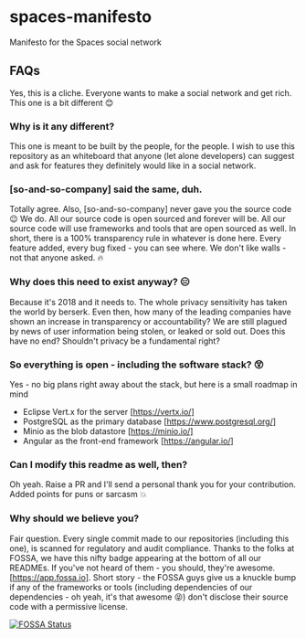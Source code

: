 # spaces-manifesto
Manifesto for the Spaces social network

## FAQs
Yes, this is a cliche. Everyone wants to make a social network and get rich. This one is a bit different :blush:

### Why is it any different?
This one is meant to be built by the people, for the people. I wish to use this repository as an whiteboard that anyone (let alone developers) can suggest and ask for features they definitely would like in a social network.

### [so-and-so-company] said the same, duh.
Totally agree. Also, [so-and-so-company] never gave you the source code :wink: We do. All our source code is open sourced and forever will be. All our source code will use frameworks and tools that are open sourced as well. In short, there is a 100% transparency rule in whatever is done here. Every feature added, every bug fixed - you can see where. We don't like walls - not that anyone asked. :fire:

### Why does this need to exist anyway? :expressionless:
Because it's 2018 and it needs to. The whole privacy sensitivity has taken the world by berserk. Even then, how many of the leading companies have shown an increase in transparency or accountability? We are still plagued by news of user information being stolen, or leaked or sold out. Does this have no end? Shouldn't privacy be a fundamental right?

### So everything is open - including the software stack? :astonished:
Yes - no big plans right away about the stack, but here is a small roadmap in mind
* Eclipse Vert.x for the server [https://vertx.io/]
* PostgreSQL as the primary database [https://www.postgresql.org/]
* Minio as the blob datastore [https://minio.io/]
* Angular as the front-end framework [https://angular.io/]

### Can I modify this readme as well, then?
Oh yeah. Raise a PR and I'll send a personal thank you for your contribution. Added points for puns or sarcasm :boom:

### Why should we believe you?
Fair question. Every single commit made to our repositories (including this one), is scanned for regulatory and audit compliance. Thanks to the folks at FOSSA, we have this nifty badge appearing at the bottom of all our READMEs. If you've not heard of them - you should, they're awesome. [https://app.fossa.io]. Short story - the FOSSA guys give us a knuckle bump if any of the frameworks or tools (including dependencies of our dependencies - oh yeah, it's that awesome :stuck_out_tongue_closed_eyes:) don't disclose their source code with a permissive license.

[![FOSSA Status](https://app.fossa.io/api/projects/git%2Bgithub.com%2FThemisOrg%2Fspaces-manifesto.svg?type=large)](https://app.fossa.io/projects/git%2Bgithub.com%2FThemisOrg%2Fspaces-manifesto?ref=badge_large)
